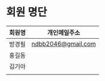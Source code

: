 # 회원 명단

  회원명   |    개인메일주소       |
 :------:|:------------------:|
  방경필   |ndbb2046@gmail.com |
  홍길동   |                    |
  김기아   |                    |
         |                    |






